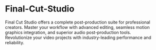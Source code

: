# Final-Cut-Studio
Final Cut Studio offers a complete post-production suite for professional creators. Master your workflow with advanced editing, seamless motion graphics integration, and superior audio post-production tools. Revolutionize your video projects with industry-leading performance and reliability.
